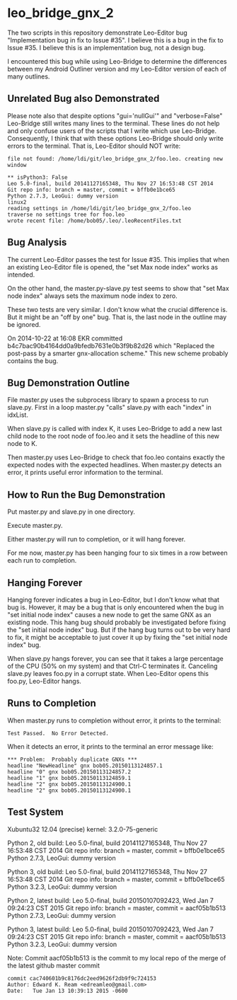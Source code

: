 # leo_bridge_gnx_2
The two scripts in this repository demonstrate Leo-Editor bug "Implementation bug in fix to Issue #35".
I believe this is a bug in the fix to Issue #35.  I believe this is an implementation bug, not a design bug.

I encountered this bug while using Leo-Bridge to determine the differences between my Android Outliner version and my Leo-Editor version of each of many outlines.

Unrelated Bug also Demonstrated
-------------------------------

Please note also that despite options "gui='nullGui'" and "verbose=False" Leo-Bridge still writes many lines to the terminal.  These lines do not help and only confuse users of the scripts that I write which use Leo-Bridge.  Consequently, I think that with these options Leo-Bridge should only write errors to the terminal.  That is, Leo-Editor should NOT write:

```
file not found: /home/ldi/git/leo_bridge_gnx_2/foo.leo. creating new window

** isPython3: False
Leo 5.0-final, build 20141127165348, Thu Nov 27 16:53:48 CST 2014
Git repo info: branch = master, commit = bffb0e1bce65
Python 2.7.3, LeoGui: dummy version
linux2
reading settings in /home/ldi/git/leo_bridge_gnx_2/foo.leo
traverse no settings tree for foo.leo
wrote recent file: /home/bob05/.leo/.leoRecentFiles.txt
```

Bug Analysis
------------

The current Leo-Editor passes the test for Issue #35.  This implies that when an existing Leo-Editor file is opened, the "set Max node index" works as intended.

On the other hand, the master.py-slave.py test seems to show that "set Max node index" always sets the maximum node index to zero.

These two tests are very similar.  I don't know what the crucial difference is.  But it might be an "off by one" bug.  That is, the last node in the outline may be ignored.

On 2014-10-22 at 16:08 EKR committed b4c7bac90b4164dd0a9bfedb7631e0b3f9b82d26 which "Replaced the post-pass by a smarter gnx-allocation scheme."  This new scheme probably contains the bug.

Bug Demonstration Outline
-------------------------

File master.py uses the subprocess library to spawn a process to run slave.py.  First in a loop master.py "calls" slave.py with each "index" in idxList.

When slave.py is called with index K, it uses Leo-Bridge to add a new last child node to the root node of foo.leo and it sets the headline of this new node to K.

Then master.py uses Leo-Bridge to check that foo.leo contains exactly the expected nodes with the expected headlines.  When master.py detects an error, it prints useful error information to the terminal.

How to Run the Bug Demonstration
--------------------------------

Put master.py and slave.py in one directory.

Execute master.py.

Either master.py will run to completion, or it will hang forever.

For me now, master.py has been hanging four to six times in a row between each run to completion.

Hanging Forever
---------------

Hanging forever indicates a bug in Leo-Editor, but I don't know what that bug is.  However, it may be a bug that is only encountered when the bug in "set initial node index" causes a new node to get the same GNX as an existing node.  This hang bug should probably be investigated before fixing the "set initial node index" bug.  But if the hang bug turns out to be very hard to fix, it might be acceptable to just cover it up by fixing the "set initial node index" bug.

When slave.py hangs forever, you can see that it takes a large percentage of the CPU (50% on my system) and that Ctrl-C terminates it.  Canceling slave.py leaves foo.py in a corrupt state.  When Leo-Editor opens this foo.py, Leo-Editor hangs.

Runs to Completion
------------------

When master.py runs to completion without error, it prints to the terminal:

```
Test Passed.  No Error Detected.
```

When it detects an error, it prints to the terminal an error message like:

```
*** Problem:  Probably duplicate GNXs ***
headline "NewHeadline" gnx bob05.20150113124857.1
headline "0" gnx bob05.20150113124857.2
headline "1" gnx bob05.20150113124859.1
headline "2" gnx bob05.20150113124900.1
headline "2" gnx bob05.20150113124900.1
```

Test System
-----------

Xubuntu32 12.04 (precise)
kernel:  3.2.0-75-generic

Python 2, old build:
Leo 5.0-final, build 20141127165348, Thu Nov 27 16:53:48 CST 2014
Git repo info: branch = master, commit = bffb0e1bce65
Python 2.7.3, LeoGui: dummy version

Python 3, old build:
Leo 5.0-final, build 20141127165348, Thu Nov 27 16:53:48 CST 2014
Git repo info: branch = master, commit = bffb0e1bce65
Python 3.2.3, LeoGui: dummy version

Python 2, latest build:
Leo 5.0-final, build 20150107092423, Wed Jan  7 09:24:23 CST 2015
Git repo info: branch = master, commit = aacf05b1b513
Python 2.7.3, LeoGui: dummy version

Python 3, latest build:
Leo 5.0-final, build 20150107092423, Wed Jan  7 09:24:23 CST 2015
Git repo info: branch = master, commit = aacf05b1b513
Python 3.2.3, LeoGui: dummy version

Note: Commit aacf05b1b513 is the commit to my local repo of the merge of the latest github master commit
```
commit cac740601b9c8176dc2eed9626f2db9f9c724153
Author: Edward K. Ream <edreamleo@gmail.com>
Date:   Tue Jan 13 10:39:13 2015 -0600
```


